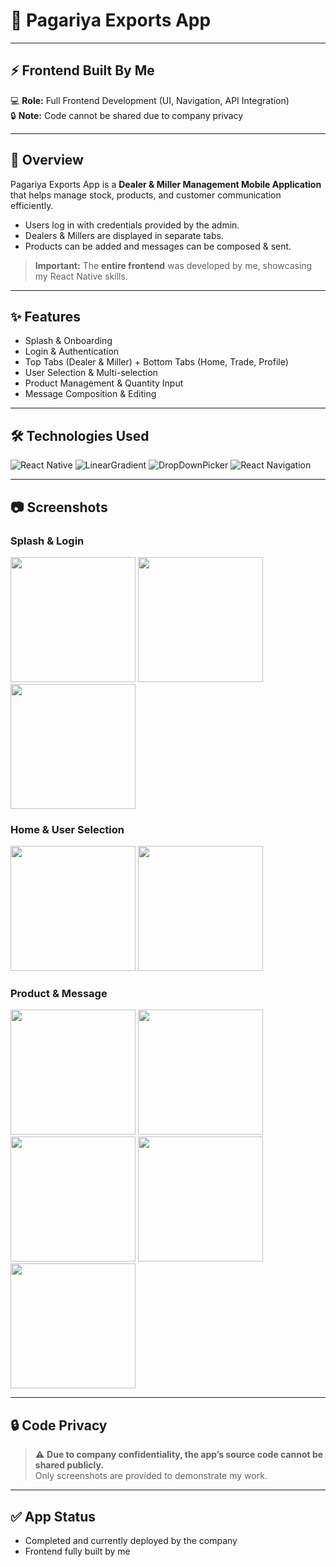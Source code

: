 # 🚀 Pagariya Exports App

---

## ⚡ Frontend Built By Me  
💻 **Role:** Full Frontend Development (UI, Navigation, API Integration)  
🔒 **Note:** Code cannot be shared due to company privacy  

---

## 📱 Overview  

Pagariya Exports App is a **Dealer & Miller Management Mobile Application** that helps manage stock, products, and customer communication efficiently.  

- Users log in with credentials provided by the admin.  
- Dealers & Millers are displayed in separate tabs.  
- Products can be added and messages can be composed & sent.  

> **Important:** The **entire frontend** was developed by me, showcasing my React Native skills.  

---

## ✨ Features  

- Splash & Onboarding  
- Login & Authentication  
- Top Tabs (Dealer & Miller) + Bottom Tabs (Home, Trade, Profile)  
- User Selection & Multi-selection  
- Product Management & Quantity Input  
- Message Composition & Editing  

---

## 🛠 Technologies Used  

![React Native](https://img.shields.io/badge/React_Native-61DAFB?style=for-the-badge&logo=react&logoColor=black)
![LinearGradient](https://img.shields.io/badge/LinearGradient-F0DB4F?style=for-the-badge&logo=none&logoColor=black)
![DropDownPicker](https://img.shields.io/badge/DropDownPicker-4FC08D?style=for-the-badge&logo=none&logoColor=white)
![React Navigation](https://img.shields.io/badge/React_Navigation-FF2D20?style=for-the-badge&logo=react&logoColor=white)

---

## 📷 Screenshots  

### Splash & Login
<p float="left">
  <img src="https://github.com/user-attachments/assets/c123caa0-88e8-4f01-89d8-fb3dececd672" width="200"/>
  <img src="https://github.com/user-attachments/assets/4495c27c-d0fb-48bf-90c5-949639c8990f" width="200"/>
  <img src="https://github.com/user-attachments/assets/0b0967db-5913-4585-b4c5-cb9a1d01888d" width="200"/>
</p>

### Home & User Selection
<p float="left">
  <img src="https://github.com/user-attachments/assets/79497cca-659d-4c5a-bee8-69826424e7a3" width="200"/>
  <img src="https://github.com/user-attachments/assets/03ebed35-d26a-4d78-abdd-56d1cc3e7c2d" width="200"/>
 
</p>

### Product & Message
<p float="left">
   <img src="https://github.com/user-attachments/assets/482f88a3-a173-4a4b-8253-6e4e814e078c" width="200"/>
  <img src="https://github.com/user-attachments/assets/a34875ee-4732-4794-b9b6-26a526561a7c" width="200"/>
  <img src="https://github.com/user-attachments/assets/756b1b01-b713-4232-b787-533af3fa7f15" width="200"/>
  <img src="https://github.com/user-attachments/assets/d0562cc6-f652-4a8b-899c-818c642a703f" width="200"/>
  <img src="https://github.com/user-attachments/assets/1aa2319e-6272-49ed-99b0-d3e681e19cb5" width="200"/>
</p>

---

## 🔒 Code Privacy  

> ⚠️ **Due to company confidentiality, the app’s source code cannot be shared publicly.**  
> Only screenshots are provided to demonstrate my work.  

---

## ✅ App Status  

- Completed and currently deployed by the company  
- Frontend fully built by me  
